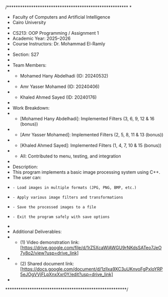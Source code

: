 /*******************************************************
 *
 *  Faculty of Computers and Artificial Intelligence
 *  Cairo University
 *
 *  CS213: OOP Programming / Assignment 1
 *  Academic Year: 2025–2026
 *  Course Instructors: Dr. Mohammad El-Ramly
 *
 *  Section: S27
 *
 *  Team Members:
 *   - Mohamed Hany Abdelhadi (ID: 20240532)
 *   - Amr Yasser Mohamed (ID: 20240406)
 *   - Khaled Ahmed Sayed (ID: 20240176)
 *
 *  Work Breakdown:
 *   - [Mohamed Hany Abdelhadi]: Implemented Filters (3, 6, 9, 12 & 16 (bonus))
 *   - [Amr Yasser Mohamed]: Implemented Filters (2, 5, 8, 11 & 13 (bonus))
 *   - [Khaled Ahmed Sayed]: Implemented Filters (1, 4, 7, 10 & 15 (bonus))
 *   - All: Contributed to menu, testing, and integration
 *
 *  Description:
 *   This program implements a basic image processing system using C++.
 *   The user can:
 *     - Load images in multiple formats (JPG, PNG, BMP, etc.)
 *     - Apply various image filters and transformations
 *     - Save the processed images to a file
 *     - Exit the program safely with save options
 *
 *  Additional Deliverables:
 *   - (1) Video demonstration link: [https://drive.google.com/file/d/1rZ5XcaWlAWGU9rNKdsSATeo7JeO7y8o2/view?usp=drive_link]
 *   - (2) Shared document link: [https://docs.google.com/document/d/1zlIxa9XC3uUKnvoFgPxIoYRP5eJOgVVjFLpXnxXxr0Y/edit?usp=drive_link]
 *
 *******************************************************/
 
